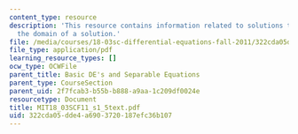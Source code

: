 ```yaml
---
content_type: resource
description: 'This resource contains information related to solutions that blow up:
  the domain of a solution.'
file: /media/courses/18-03sc-differential-equations-fall-2011/322cda05dde4a6903720187efc36b107_MIT18_03SCF11_s1_5text.pdf
file_type: application/pdf
learning_resource_types: []
ocw_type: OCWFile
parent_title: Basic DE's and Separable Equations
parent_type: CourseSection
parent_uid: 2f7fcab3-b55b-b888-a9aa-1c209df0024e
resourcetype: Document
title: MIT18_03SCF11_s1_5text.pdf
uid: 322cda05-dde4-a690-3720-187efc36b107
---
```

